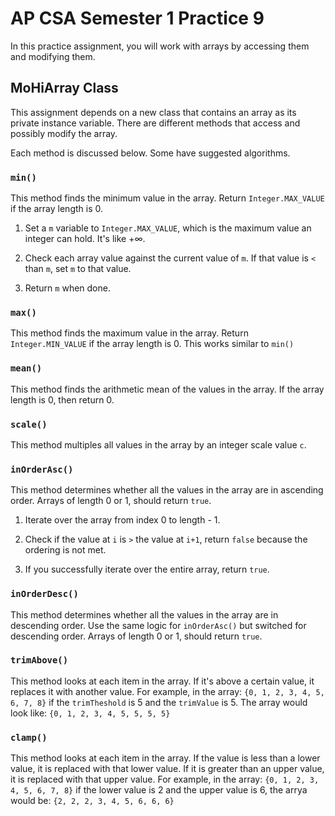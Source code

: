 # AP CSA Semester 1 Practice 9
In this practice assignment, you will work with arrays by accessing them and modifying them.

## MoHiArray Class
This assignment depends on a new class that contains an array as its private instance variable. There are different methods that access and possibly modify the array.

Each method is discussed below. Some have suggested algorithms.

### `min()`
This method finds the minimum value in the array. Return `Integer.MAX_VALUE` if the array length is 0.

1. Set a `m` variable to `Integer.MAX_VALUE`, which is the maximum value an integer can hold. It's like $+\infty$.

2. Check each array value against the current value of `m`. If that value is `<` than `m`, set `m` to that value.
    
3. Return `m` when done. 

### `max()`
This method finds the maximum value in the array. Return `Integer.MIN_VALUE` if the array length is 0. This works similar to `min()`

### `mean()`
This method finds the arithmetic mean of the values in the array. If the array length is 0, then return 0.

### `scale()`
This method multiples all values in the array by an integer scale value `c`.

### `inOrderAsc()`
This method determines whether all the values in the array are in ascending order. Arrays of length 0 or 1, should return `true`.

1. Iterate over the array from index 0 to length - 1.

2. Check if the value at `i` is `>` the value at `i+1`, return `false` because the ordering is not met.

3. If you successfully iterate over the entire array, return `true`.

### `inOrderDesc()`
This method determines whether all the values in the array are in descending order. Use the same logic for `inOrderAsc()` but switched for descending order.
Arrays of length 0 or 1, should return `true`.

### `trimAbove()`
This method looks at each item in the array. If it's above a certain value, it replaces it with another value.
For example, in the array: `{0, 1, 2, 3, 4, 5, 6, 7, 8}` if the `trimTheshold` is 5 and the `trimValue` is 5. The array would look like: `{0, 1, 2, 3, 4, 5, 5, 5, 5}`

### `clamp()`
This method looks at each item in the array. If the value is less than a lower value, it is replaced with that lower value. If it is greater than an upper value, it is replaced with that upper value. For example, in the array: `{0, 1, 2, 3, 4, 5, 6, 7, 8}` if the lower value is 2 and the upper value is 6, the arrya would be: `{2, 2, 2, 3, 4, 5, 6, 6, 6}`
